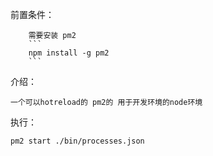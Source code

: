 前置条件：

        需要安装 pm2
        ```
        npm install -g pm2
        ```
介绍：
```
一个可以hotreload的 pm2的 用于开发环境的node环境
```
执行：
```
pm2 start ./bin/processes.json
```